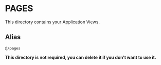 # PAGES

This directory contains your Application Views.

## Alias
`@/pages`

**This directory is not required, you can delete it if you don't want to use it.**
